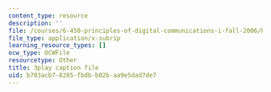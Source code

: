 ```yaml
---
content_type: resource
description: ''
file: /courses/6-450-principles-of-digital-communications-i-fall-2006/b703acb78285fbdbb02baa9e5dad7de7_dSviy9E6Pz0.srt
file_type: application/x-subrip
learning_resource_types: []
ocw_type: OCWFile
resourcetype: Other
title: 3play caption file
uid: b703acb7-8285-fbdb-b02b-aa9e5dad7de7
---
```

